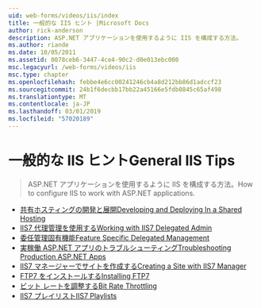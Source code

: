 ```yaml
---
uid: web-forms/videos/iis/index
title: 一般的な IIS ヒント |Microsoft Docs
author: rick-anderson
description: ASP.NET アプリケーションを使用するように IIS を構成する方法。
ms.author: riande
ms.date: 10/05/2011
ms.assetid: 0078ceb6-3447-4ce4-90c2-d0e013ebc000
msc.legacyurl: /web-forms/videos/iis
msc.type: chapter
ms.openlocfilehash: febbe4e6cc00241246cb4a8d212bb86d1adccf23
ms.sourcegitcommit: 24b1f6decbb17bb22a45166e5fdb0845c65af498
ms.translationtype: MT
ms.contentlocale: ja-JP
ms.lasthandoff: 03/01/2019
ms.locfileid: "57020189"
---
```

<a name="general-iis-tips"></a><span data-ttu-id="4463f-103">一般的な IIS ヒント</span><span class="sxs-lookup"><span data-stu-id="4463f-103">General IIS Tips</span></span>
====================
> <span data-ttu-id="4463f-104">ASP.NET アプリケーションを使用するように IIS を構成する方法。</span><span class="sxs-lookup"><span data-stu-id="4463f-104">How to configure IIS to work with ASP.NET applications.</span></span>


- [<span data-ttu-id="4463f-105">共有ホスティングの開発と展開</span><span class="sxs-lookup"><span data-stu-id="4463f-105">Developing and Deploying In a Shared Hosting</span></span>](developing-and-deploying-in-a-shared-hosting.md)
- [<span data-ttu-id="4463f-106">IIS7 代理管理を使用する</span><span class="sxs-lookup"><span data-stu-id="4463f-106">Working with IIS7 Delegated Admin</span></span>](working-with-iis7-deligated-admin.md)
- [<span data-ttu-id="4463f-107">委任管理固有機能</span><span class="sxs-lookup"><span data-stu-id="4463f-107">Feature Specific Delegated Management</span></span>](feature-specific-delegated-management.md)
- [<span data-ttu-id="4463f-108">実稼働 ASP.NET アプリのトラブルシューティング</span><span class="sxs-lookup"><span data-stu-id="4463f-108">Troubleshooting Production ASP.NET Apps</span></span>](troubleshooting-production-aspnet-apps.md)
- [<span data-ttu-id="4463f-109">IIS7 マネージャーでサイトを作成する</span><span class="sxs-lookup"><span data-stu-id="4463f-109">Creating a Site with IIS7 Manager</span></span>](creating-a-site-with-iis7-manager.md)
- [<span data-ttu-id="4463f-110">FTP7 をインストールする</span><span class="sxs-lookup"><span data-stu-id="4463f-110">Installing FTP7</span></span>](installing-ftp7.md)
- [<span data-ttu-id="4463f-111">ビット レートを調整する</span><span class="sxs-lookup"><span data-stu-id="4463f-111">Bit Rate Throttling</span></span>](bit-rate-throttling.md)
- [<span data-ttu-id="4463f-112">IIS7 プレイリスト</span><span class="sxs-lookup"><span data-stu-id="4463f-112">IIS7 Playlists</span></span>](iis7-playlists.md)
